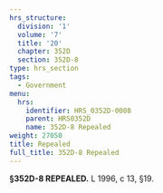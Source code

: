 ```yaml
---
hrs_structure:
  division: '1'
  volume: '7'
  title: '20'
  chapter: 352D
  section: 352D-8
type: hrs_section
tags:
  - Government
menu:
  hrs:
    identifier: HRS_0352D-0008
    parent: HRS0352D
    name: 352D-8 Repealed
weight: 27050
title: Repealed
full_title: 352D-8 Repealed
---
```

**§352D-8 REPEALED.** L 1996, c 13, §19.